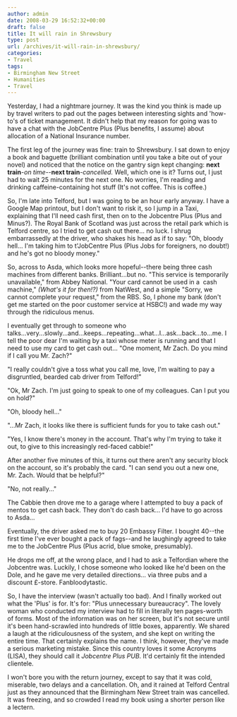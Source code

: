 ```yaml
---
author: admin
date: 2008-03-29 16:52:32+00:00
draft: false
title: It will rain in Shrewsbury
type: post
url: /archives/it-will-rain-in-shrewsbury/
categories:
- Travel
tags:
- Birmingham New Street
- Humanities
- Travel
---
```


Yesterday, I had a nightmare journey. It was the kind you think is made up by travel writers to pad out the pages between interesting sights and 'how-to's of ticket management. It didn't help that my reason for going was to have a chat with the JobCentre Plus (Plus benefits, I assume) about allocation of a National Insurance number.

The first leg of the journey was fine: train to Shrewsbury. I sat down to enjoy a book and baguette (brilliant combination until you take a bite out of your novel) and noticed that the notice on the gantry sign kept changing: **next train**-_on time_--**next train**-_cancelled._ Well, which one is it? Turns out, I just had to wait 25 minutes for the next one. No worries, I'm reading and drinking caffeine-containing hot stuff (It's not coffee. This is coffee.)

So, I'm late into Telford, but I was going to be an hour early anyway. I have a Google Map printout, but I don't want to risk it, so I jump in a Taxi, explaining that I'll need cash first, then on to the Jobcentre Plus (Plus and Minus?). The Royal Bank of Scotland was just across the retail park which is Telford centre, so I tried to get cash out there... no luck. I shrug embarrassedly at the driver, who shakes his head as if to say: "Oh, bloody hell... I'm taking him to t'JobCentre Plus (Plus Jobs for foreigners, no doubt!) and he's got no bloody money."

So, across to Asda, which looks more hopeful--there being three cash machines from different banks. Brilliant...but no. "This service is temporarily unavailable," from Abbey National. "Your card cannot be used in a  cash machine," _(What's it for then!?)_ from NatWest, and a simple "Sorry, we cannot complete your request," from the RBS. So, I phone my bank (don't get me started on the poor customer service at HSBC!) and wade my way through the ridiculous menus.

I eventually get through to someone who talks...very...slowly...and...keeps...repeating...what...I...ask...back...to...me. I tell the poor dear I'm waiting by a taxi whose meter is running and that I need to use my card to get cash out... "One moment, Mr Zach. Do you mind if I call you Mr. Zach?"

"I really couldn't give a toss what you call me, love, I'm waiting to pay a disgruntled, bearded cab driver from Telford!"

"Ok, Mr Zach. I'm just going to speak to one of my colleagues. Can I put you on hold?"

"Oh, bloody hell..."

"...Mr Zach, it looks like there is sufficient funds for you to take cash out."

"Yes, I know there's money in the account. That's why I'm trying to take it out, to give to this increasingly red-faced cabbie!"

After another five minutes of this, it turns out there aren't any security block on the account, so it's probably the card. "I can send you out a new one, Mr. Zach. Would that be helpful?"

"No, not really..."

The Cabbie then drove me to a garage where I attempted to buy a pack of mentos to get cash back. They don't do cash back... I'd have to go across to Asda...

Eventually, the driver asked me to buy 20 Embassy Filter. I bought 40--the first time I've ever bought a pack of fags--and he laughingly agreed to take me to the JobCentre Plus (Plus acrid, blue smoke, presumably).

He drops me off, at the wrong place, and I had to ask a Telfordian where the Jobcentre was. Luckily, I chose someone who looked like he'd been on the Dole, and he gave me very detailed directions... via three pubs and a discount £-store. Fanbloodytastic.

So, I have the interview (wasn't actually too bad). And I finally worked out what the 'Plus' is for. It's for: "Plus unnecessary bureaucracy". The lovely woman who conducted my interview had to fill in literally ten pages-worth of forms. Most of the information was on her screen, but it's not secure until it's been hand-scrawled into hundreds of little boxes, apparently. We shared a laugh at the ridiculousness of the system, and she kept on writing the entire time. That certainly explains the name. I think, however, they've made a serious marketing mistake. Since this country loves it some Acronyms (LISA), they should call it _Jobcentre Plus PUB_. It'd certainly fit the intended clientele.

I won't bore you with the return journey, except to say that it was cold, miserable, two delays and a cancellation. Oh, and it rained at Telford Central just as they announced that the Birmingham New Street train was cancelled. It was freezing, and so crowded I read my book using a shorter person like a lectern.
